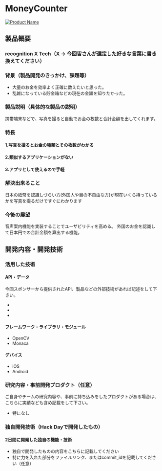# MoneyCounter

[![Product Name](https://imgur.com/a/FiykP)](https://youtu.be/7D6U26JG_b4)

## 製品概要
### recognition X Tech（X → 今回皆さんが選定した好きな言葉に書き換えてください）

### 背景（製品開発のきっかけ、課題等）
- 大量のお金を効率よく正確に数えたいと思った。
- 乱雑になっている貯金箱などの現在の金額を知りたかった。

### 製品説明（具体的な製品の説明）
携帯端末などで、写真を撮ると自動でお金の枚数と合計金額を出してくれます。

### 特長

#### 1.写真を撮るとお金の種類とその枚数がわかる

#### 2.類似するアプリケーションがない

#### 3.アプリとして使えるので手軽

### 解決出来ること
日本の紙幣を認識しづらい方(外国人や目の不自由な方)が現在いくら持っているかを写真を撮るだけですぐにわかります

### 今後の展望
音声案内機能を実装することでユーザビリティを高める。
外国のお金を認識して日本円での合計金額を算出する機能。


## 開発内容・開発技術
### 活用した技術
#### API・データ
今回スポンサーから提供されたAPI、製品などの外部技術があれば記述をして下さい。

* 
* 
* 

#### フレームワーク・ライブラリ・モジュール
* OpenCV
* Monaca

#### デバイス
* iOS
* Android


### 研究内容・事前開発プロダクト（任意）
ご自身やチームの研究内容や、事前に持ち込みをしたプロダクトがある場合は、こちらに実績なども含め記載をして下さい。

* 特になし


### 独自開発技術（Hack Dayで開発したもの）
#### 2日間に開発した独自の機能・技術
* 独自で開発したものの内容をこちらに記載してください
* 特に力を入れた部分をファイルリンク、またはcommit_idを記載してください（任意）
